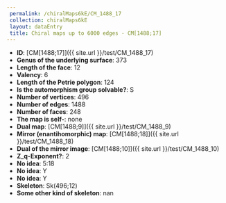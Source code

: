 ```yaml
--- 
 permalink: /chiralMaps6kE/CM_1488_17 
 collection: chiralMaps6kE
 layout: dataEntry
 title: Chiral maps up to 6000 edges - CM[1488;17]
---
```


- **ID**: [CM[1488;17]]({{ site.url }}/test/CM_1488_17)
- **Genus of the underlying surface**: 373
- **Length of the face**: 12
- **Valency**: 6
- **Length of the Petrie polygon**: 124
- **Is the automorphism group solvable?**: S
- **Number of vertices**: 496
- **Number of edges**: 1488
- **Number of faces**: 248
- **The map is self-**: none
- **Dual map**: [CM[1488;9]]({{ site.url }}/test/CM_1488_9)
- **Mirror (enantihomorphic) map**: [CM[1488;18]]({{ site.url }}/test/CM_1488_18)
- **Dual of the mirror image**: [CM[1488;10]]({{ site.url }}/test/CM_1488_10)
- **Z_q-Exponent?**: 2
- **No idea**:  5:18
- **No idea**: Y
- **No idea**: Y
- **Skeleton**: Sk(496;12)
- **Some other kind of skeleton**: nan
